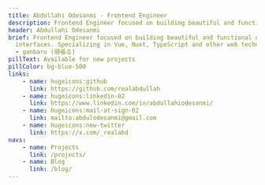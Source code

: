 ```yaml
---
title: Abdullahi Odesanmi - Frontend Engineer
description: Frontend Engineer focused on building beautiful and functional user interfaces.
header: Abdullahi Odesanmi
brief: Frontend Engineer focused on building beautiful and functional user
  interfaces. Specializing in Vue, Nuxt, TypeScript and other web technologies.
  - ganbaru (頑張る)
pillText: Available for new projects
pillColor: bg-blue-500
links:
    - name: hugeicons:github
      link: https://github.com/realabdullah
    - name: hugeicons:linkedin-02
      link: https://www.linkedin.com/in/abdullahiodesanmi/
    - name: hugeicons:mail-at-sign-02
      link: mailto:abdulodesanmi@gmail.com
    - name: hugeicons:new-twitter
      link: https://x.com/_realabd
navs:
    - name: Projects
      link: /projects/
    - name: Blog
      link: /blog/
---
```

